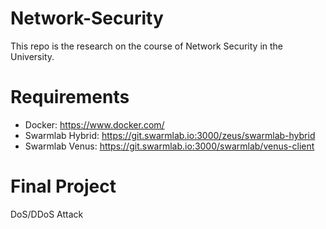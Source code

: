 # Network-Security
This repo is the research on the course of Network Security in the University.

# Requirements
* Docker: https://www.docker.com/
* Swarmlab Hybrid: https://git.swarmlab.io:3000/zeus/swarmlab-hybrid
* Swarmlab Venus: https://git.swarmlab.io:3000/swarmlab/venus-client

# Final Project 
DoS/DDoS Attack
